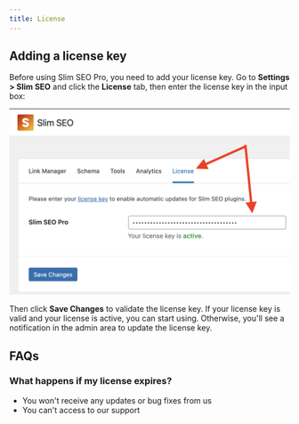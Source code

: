 ```yaml
---
title: License
---
```


## Adding a license key

Before using Slim SEO Pro, you need to add your license key. Go to **Settings > Slim SEO** and click the **License** tab, then enter the license key in the input box:

![Add license key in Slim SEO Pro](img/license.png)

Then click **Save Changes** to validate the license key. If your license key is valid and your license is active, you can start using. Otherwise, you'll see a notification in the admin area to update the license key.

## FAQs

### What happens if my license expires?

- You won't receive any updates or bug fixes from us
- You can't access to our support